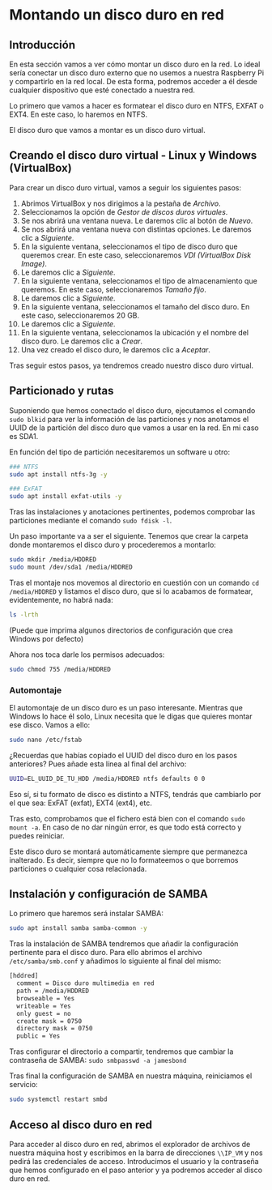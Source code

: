 # Montando un disco duro en red

## Introducción

En esta sección vamos a ver cómo montar un disco duro en la red. Lo ideal sería conectar un disco duro externo que no usemos a nuestra Raspberry Pi y compartirlo en la red local. De esta forma, podremos acceder a él desde cualquier dispositivo que esté conectado a nuestra red.

Lo primero que vamos a hacer es formatear el disco duro en NTFS, EXFAT o EXT4. En este caso, lo haremos en NTFS.

El disco duro que vamos a montar es un disco duro virtual.

## Creando el disco duro virtual - Linux y Windows (VirtualBox)

Para crear un disco duro virtual, vamos a seguir los siguientes pasos:

1. Abrimos VirtualBox y nos dirigimos a la pestaña de *Archivo*.
2. Seleccionamos la opción de *Gestor de discos duros virtuales*.
3. Se nos abrirá una ventana nueva. Le daremos clic al botón de *Nuevo*.
4. Se nos abrirá una ventana nueva con distintas opciones. Le daremos clic a *Siguiente*.
5. En la siguiente ventana, seleccionamos el tipo de disco duro que queremos crear. En este caso, seleccionaremos *VDI (VirtualBox Disk Image)*.
6. Le daremos clic a *Siguiente*.
7. En la siguiente ventana, seleccionamos el tipo de almacenamiento que queremos. En este caso, seleccionaremos *Tamaño fijo*.
8. Le daremos clic a *Siguiente*.
9. En la siguiente ventana, seleccionamos el tamaño del disco duro. En este caso, seleccionaremos 20 GB.
10. Le daremos clic a *Siguiente*.
11. En la siguiente ventana, seleccionamos la ubicación y el nombre del disco duro. Le daremos clic a *Crear*.
12. Una vez creado el disco duro, le daremos clic a *Aceptar*.

Tras seguir estos pasos, ya tendremos creado nuestro disco duro virtual.

## Particionado y rutas

Suponiendo que hemos conectado el disco duro, ejecutamos el comando ```sudo blkid``` para ver la información de las particiones y nos anotamos el UUID de la partición del disco duro que vamos a usar en la red. En mi caso es SDA1.

En función del tipo de partición necesitaremos un software u otro:

```bash
### NTFS
sudo apt install ntfs-3g -y

### ExFAT
sudo apt install exfat-utils -y
```

Tras las instalaciones y anotaciones pertinentes, podemos comprobar las particiones mediante el comando ```sudo fdisk -l```.

Un paso importante va a ser el siguiente. Tenemos que crear la carpeta donde montaremos el disco duro y procederemos a montarlo:

```bash
sudo mkdir /media/HDDRED
sudo mount /dev/sda1 /media/HDDRED
```

Tras el montaje nos movemos al directorio en cuestión con un comando ```cd /media/HDDRED``` y listamos el disco duro, que si lo acabamos de formatear, evidentemente, no habrá nada:

```bash
ls -lrth
```

(Puede que imprima algunos directorios de configuración que crea Windows por defecto)

Ahora nos toca darle los permisos adecuados:

```bash
sudo chmod 755 /media/HDDRED
```

### Automontaje

El automontaje de un disco duro es un paso interesante. Mientras que Windows lo hace él solo, Linux necesita que le digas que quieres montar ese disco. Vamos a ello:

```bash
sudo nano /etc/fstab
```

¿Recuerdas que habías copiado el UUID del disco duro en los pasos anteriores? Pues añade esta línea al final del archivo:

```bash
UUID=EL_UUID_DE_TU_HDD /media/HDDRED ntfs defaults 0 0
```

Eso sí, si tu formato de disco es distinto a NTFS, tendrás que cambiarlo por el que sea: ExFAT (exfat), EXT4 (ext4), etc.

Tras esto, comprobamos que el fichero está bien con el comando ```sudo mount -a```. En caso de no dar ningún error, es que todo está correcto y puedes reiniciar.

Este disco duro se montará automáticamente siempre que permanezca inalterado. Es decir, siempre que no lo formateemos o que borremos particiones o cualquier cosa relacionada.

## Instalación y configuración de SAMBA

Lo primero que haremos será instalar SAMBA:

```bash
sudo apt install samba samba-common -y
```

Tras la instalación de SAMBA tendremos que añadir la configuración pertinente para el disco duro. Para ello abrimos el archivo ```/etc/samba/smb.conf``` y añadimos lo siguiente al final del mismo:

```bash
[hddred]
  comment = Disco duro multimedia en red
  path = /media/HDDRED
  browseable = Yes
  writeable = Yes
  only guest = no
  create mask = 0750
  directory mask = 0750
  public = Yes
```

Tras configurar el directorio a compartir, tendremos que cambiar la contraseña de SAMBA: ```sudo smbpasswd -a jamesbond```

Tras final la configuración de SAMBA en nuestra máquina, reiniciamos el servicio:

```bash
sudo systemctl restart smbd
```

## Acceso al disco duro en red

Para acceder al disco duro en red, abrimos el explorador de archivos de nuestra máquina host y escribimos en la barra de direcciones ```\\IP_VM``` y nos pedirá las credenciales de acceso. Introducimos el usuario y la contraseña que hemos configurado en el paso anterior y ya podremos acceder al disco duro en red.
